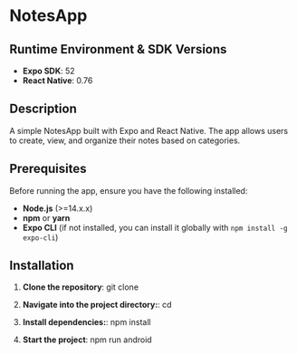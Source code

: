# NotesApp

## Runtime Environment & SDK Versions

- **Expo SDK**: 52
- **React Native**: 0.76

## Description

A simple NotesApp built with Expo and React Native. The app allows users to create, view, and organize their notes based on categories.

## Prerequisites

Before running the app, ensure you have the following installed:

- **Node.js** (>=14.x.x)
- **npm** or **yarn**
- **Expo CLI** (if not installed, you can install it globally with `npm install -g expo-cli`)

## Installation

1. **Clone the repository**:
   git clone <repository-url>

2. **Navigate into the project directory:**:
   cd <project-folder>

3. **Install dependencies:**:
   npm install

4. **Start the project**:
   npm run android
